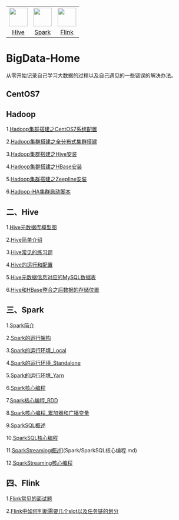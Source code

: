 <table>
    <tr>
      <th><img width="50px" src="http://typora-image.test.upcdn.net/images/hive.jpg"></th>
      <th><img width="50px" src="http://typora-image.test.upcdn.net/images/spark.jpg"></th>
      <th><img width="50px" src="http://typora-image.test.upcdn.net/images/flink.png"></th>
    </tr>
    <tr>
      <td align="center"><a href="#二Hive">Hive</a></td>
      <td align="center"><a href="#三Spark">Spark</a></td>
      <td align="center"><a href="#四Spark">Flink</a></td>
    </tr>
  </table>





# BigData-Home

从零开始记录自己学习大数据的过程以及自己遇见的一些错误的解决办法。

## CentOS7



## Hadoop

1.[Hadoop集群搭建之CentOS7系统配置](Hadoop/Hadoop集群搭建之CentOS7系统配置.md)

2.[Hadoop集群搭建之全分布式集群搭建](Hadoop/Hadoop集群搭建之全分布式集群搭建.md)

3.[Hadoop集群搭建之Hive安装](Hadoop/Hadoop集群搭建之Hive安装.md)

4.[Hadoop集群搭建之HBase安装](Hadoop/4.Hadoop集群搭建之HBase安装.md)

5.[Hadoop集群搭建之Zeepline安装](Hadoop/Hadoop集群搭建之Zeepline安装.md)

6.[Hadoop-HA集群启动脚本](Hadoop/Hadoop-HA集群启动脚本.md)



## 二、Hive

1.[Hive元数据库模型图](http://typora-image.test.upcdn.net/images/20200904223941.png)

2.[Hive简单介绍](Hive/Hive简单介绍.md)

3.[Hive常见的练习题](Hive/Hive常见的练习题.md)

4.[Hive的运行和配置](Hive/Hive的运行和配置.md)

5.[Hive元数据信息对应的MySQL数据表](Hive/Hive元数据信息对应的MySQL数据表.md)

6.[Hive和HBase整合之后数据的存储位置](Hive/Hive和HBase整合之后数据的存储位置.md)



## 三、Spark

1.[Spark简介](Spark/Spark简介.md)

2.[Spark的运行架构](Spark/Spark的运行架构.md)

3.[Spark的运行环境_Local](Spark/Spark的运行环境_Local.md)

4.[Spark的运行环境_Standalone](Spark/Spark的运行环境_Standalone.md)

5.[Spark的运行环境_Yarn](Spark/Spark的运行环境_Yarn.md)

6.[Spark核心编程](Spark/Spark核心编程.md)

7.[Spark核心编程_RDD](Spark/Spark核心编程_RDD.md)

8.[Spark核心编程_累加器和广播变量](Spark/Spark核心编程_累加器和广播变量.md)

9.[SparkSQL概述](Spark/Spark概述.md)

10.[SparkSQL核心编程](Spark/SparkSQL核心编程.md)

11.[SparkStreaming概述](Spark/SparkStreaming概述.md)](Spark/SparkSQL核心编程.md)

12.[SparkStreaming核心编程](Spark/SparkStreaming核心编程.md)



## 四、Flink

1.[Flink常见的面试题](Flink/Flink常见的面试题.md)

2.[Flink中如何判断需要几个slot以及任务链的划分](Flink/Flink中如何判断需要几个slot以及任务链的划分.md)